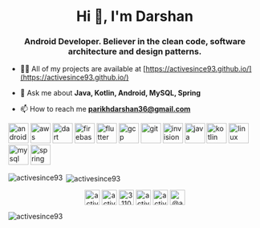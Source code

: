 <h1 align="center">Hi 👋, I'm Darshan</h1>
<h3 align="center">Android Developer. Believer in the clean code, software architecture and design patterns.</h3>

- 👨‍💻 All of my projects are available at [https://activesince93.github.io/](https://activesince93.github.io/)

- 💬 Ask me about **Java, Kotlin, Android, MySQL, Spring**

- 📫 How to reach me **parikhdarshan36@gmail.com**

<p align="left"><img src="https://devicons.github.io/devicon/devicon.git/icons/android/android-original-wordmark.svg" alt="android" width="40" height="40"/> <img src="https://devicons.github.io/devicon/devicon.git/icons/amazonwebservices/amazonwebservices-original-wordmark.svg" alt="aws" width="40" height="40"/> <img src="https://www.vectorlogo.zone/logos/dartlang/dartlang-icon.svg" alt="dart" width="40" height="40"/> <img src="https://www.vectorlogo.zone/logos/firebase/firebase-icon.svg" alt="firebase" width="40" height="40"/> <img src="https://www.vectorlogo.zone/logos/flutterio/flutterio-icon.svg" alt="flutter" width="40" height="40"/> <img src="https://www.vectorlogo.zone/logos/google_cloud/google_cloud-icon.svg" alt="gcp" width="40" height="40"/> <img src="https://www.vectorlogo.zone/logos/git-scm/git-scm-icon.svg" alt="git" width="40" height="40"/> <img src="https://www.vectorlogo.zone/logos/invisionapp/invisionapp-icon.svg" alt="invision" width="40" height="40"/> <img src="https://devicons.github.io/devicon/devicon.git/icons/java/java-original-wordmark.svg" alt="java" width="40" height="40"/> <img src="https://www.vectorlogo.zone/logos/kotlinlang/kotlinlang-icon.svg" alt="kotlin" width="40" height="40"/> <img src="https://devicons.github.io/devicon/devicon.git/icons/linux/linux-original.svg" alt="linux" width="40" height="40"/> <img src="https://devicons.github.io/devicon/devicon.git/icons/mysql/mysql-original-wordmark.svg" alt="mysql" width="40" height="40"/> <img src="https://www.vectorlogo.zone/logos/springio/springio-icon.svg" alt="spring" width="40" height="40"/></p><p><img align="left" src="https://github-readme-stats.vercel.app/api/top-langs/?username=activesince93&layout=compact&hide=html" alt="activesince93" /></p>

<p>&nbsp;<img align="center" src="https://github-readme-stats.vercel.app/api?username=activesince93&show_icons=true" alt="activesince93" /></p>

<p align="center">
<a href="https://twitter.com/activesince93" target="blank"><img align="center" src="https://cdn.jsdelivr.net/npm/simple-icons@3.0.1/icons/twitter.svg" alt="activesince93" height="30" width="30" /></a>
<a href="https://linkedin.com/in/activesince93" target="blank"><img align="center" src="https://cdn.jsdelivr.net/npm/simple-icons@3.0.1/icons/linkedin.svg" alt="activesince93" height="30" width="30" /></a>
<a href="https://stackoverflow.com/users/3110234" target="blank"><img align="center" src="https://cdn.jsdelivr.net/npm/simple-icons@3.0.1/icons/stackoverflow.svg" alt="3110234" height="30" width="30" /></a>
<a href="https://fb.com/activesince93" target="blank"><img align="center" src="https://cdn.jsdelivr.net/npm/simple-icons@3.0.1/icons/facebook.svg" alt="activesince93" height="30" width="30" /></a>
<a href="https://instagram.com/activesince93" target="blank"><img align="center" src="https://cdn.jsdelivr.net/npm/simple-icons@3.0.1/icons/instagram.svg" alt="activesince93" height="30" width="30" /></a>
<a href="https://medium.com/@activesince93" target="blank"><img align="center" src="https://cdn.jsdelivr.net/npm/simple-icons@3.0.1/icons/medium.svg" alt="@activesince93" height="30" width="30" /></a>
</p>

<p align="left"> <img src="https://komarev.com/ghpvc/?username=activesince93" alt="activesince93" /> </p>
